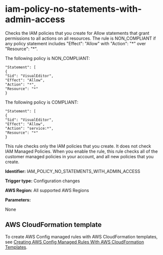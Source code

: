 # iam\-policy\-no\-statements\-with\-admin\-access<a name="iam-policy-no-statements-with-admin-access"></a>

Checks the IAM policies that you create for Allow statements that grant permissions to all actions on all resources\. The rule is NON\_COMPLIANT if any policy statement includes "Effect": "Allow" with "Action": "\*" over "Resource": "\*"\.

The following policy is NON\_COMPLIANT:

```
"Statement": [
{
"Sid": "VisualEditor",
"Effect": "Allow",
"Action": "*",
"Resource": "*"
}
```

The following policy is COMPLIANT:

```
"Statement": [
{
"Sid": "VisualEditor",
"Effect": "Allow",
"Action": "service:*",
"Resource": "*"
}
```

This rule checks only the IAM policies that you create\. It does not check IAM Managed Policies\. When you enable the rule, this rule checks all of the customer managed policies in your account, and all new policies that you create\.

**Identifier:** IAM\_POLICY\_NO\_STATEMENTS\_WITH\_ADMIN\_ACCESS

**Trigger type:** Configuration changes

**AWS Region:** All supported AWS Regions

**Parameters:**

 None  

## AWS CloudFormation template<a name="w24aac11c29c17d205c27"></a>

To create AWS Config managed rules with AWS CloudFormation templates, see [Creating AWS Config Managed Rules With AWS CloudFormation Templates](aws-config-managed-rules-cloudformation-templates.md)\.